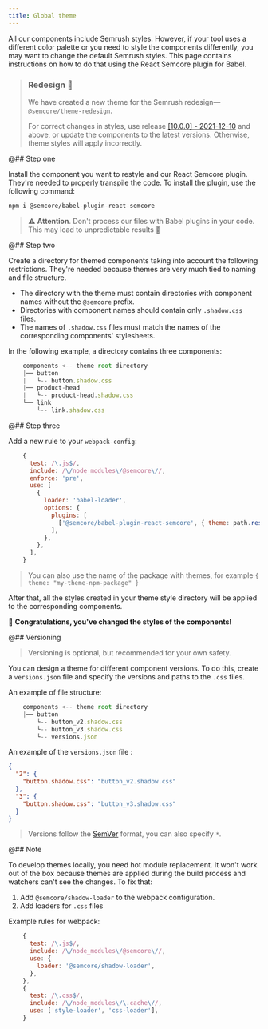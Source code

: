 ```yaml
---
title: Global theme
---
```


All our components include Semrush styles. However, if your tool uses a different color palette or you need to style the components differently, you may want to change the default Semrush styles. This page contains instructions on how to do that using the React Semcore plugin for Babel.

> ### Redesign 🎨
>
> We have created a new theme for the Semrush redesign—`@semcore/theme-redesign`.
>
> For correct changes in styles, use release [[10.0.0] - 2021-12-10](https://i.semrush.com/internal/release/release-changelog/) and above, or update the components to the latest versions. Otherwise, theme styles will apply incorrectly.

@## Step one

Install the component you want to restyle and our React Semcore plugin. They're needed to properly transpile the code. To install the plugin, use the following command:

```bash
npm i @semcore/babel-plugin-react-semcore
```

> ⚠️ **Attention**. Don't process our files with Babel plugins in your code. This may lead to unpredictable results 🤕

@## Step two

Create a directory for themed components taking into account the following restrictions. They're needed because themes are very much tied to naming and file structure.

- The directory with the theme must contain directories with component names without the `@semcore` prefix.
- Directories with component names should contain only `.shadow.css` files.
- The names of `.shadow.css` files must match the names of the corresponding components' stylesheets.

In the following example, a directory contains three components:

```javascript
    components <-- theme root directory
    |── button
    |   └-- button.shadow.css
    |── product-head
    |   └-- product-head.shadow.css
    └── link
        └-- link.shadow.css
```

@## Step three

Add a new rule to your `webpack-config`:

```javascript
    {
      test: /\.js$/,
      include: /\/node_modules\/@semcore\//,
      enforce: 'pre',
      use: [
        {
          loader: 'babel-loader',
          options: {
            plugins: [
              ['@semcore/babel-plugin-react-semcore', { theme: path.resolve(process.cwd(), 'directory-with-theme') }],
            ],
          },
        },
      ],
    }
```

> You can also use the name of the package with themes, for example `{ theme: "my-theme-npm-package" }`

After that, all the styles created in your theme style directory will be applied to the corresponding components.

👯‍ **Congratulations, you've changed the styles of the components!**

@## Versioning

> Versioning is optional, but recommended for your own safety.

You can design a theme for different component versions. To do this, create a `versions.json` file and specify the versions and paths to the `.css` files.

An example of file structure:

```javascript
    components <-- theme root directory
    |── button
        └-- button_v2.shadow.css
        └-- button_v3.shadow.css
        └-- versions.json
```

An example of the `versions.json` file :

```json
{
  "2": {
    "button.shadow.css": "button_v2.shadow.css"
  },
  "3": {
    "button.shadow.css": "button_v3.shadow.css"
  }
}
```

> Versions follow the [SemVer](https://semver.org/) format, you can also specify `*`.

@## Note

To develop themes locally, you need hot module replacement. It won't work out of the box because themes are applied during the build process and watchers can't see the changes. To fix that:

1. Add  `@semcore/shadow-loader` to the webpack configuration.
2. Add loaders for `.css` files

Example rules for webpack:

```javascript
    {
      test: /\.js$/,
      include: /\/node_modules\/@semcore\//,
      use: {
        loader: '@semcore/shadow-loader',
      },
    },
    {
      test: /\.css$/,
      include: /\/node_modules\/\.cache\//,
      use: ['style-loader', 'css-loader'],
    }
 ```
